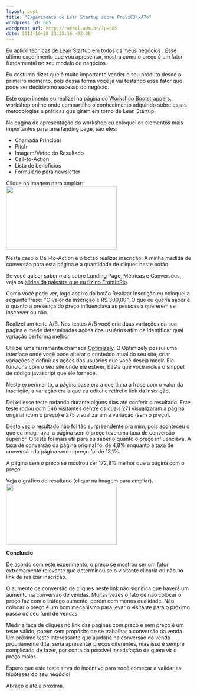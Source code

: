 ```yaml
--- 
layout: post
title: "Experimento de Lean Startup sobre Pre\xC3\xA7o"
wordpress_id: 665
wordpress_url: http://rafael.adm.br/?p=665
date: 2011-10-28 23:25:16 -02:00
---
```

Eu aplico técnicas de Lean Startup em todos os meus negócios . Esse último experimento que vou apresentar, mostra como o preço é um fator fundamental no seu modelo de negócios.

Eu costumo dizer que é muito importante vender o seu produto desde o primeiro momento, pois dessa forma você já vai testando esse fator que pode ser decisivo no sucesso do negócio.

Este experimento eu realizei na página do <a href="http://workshop.bootstrappers.com.br" target="_blank">Workshop Bootstrappers</a>, workshop online onde compartilho o conhecimento adquirido sobre essas metodologias e práticas que giram em torno de Lean Startup.

Na página de apresentação do workshop eu coloquei os elementos mais importantes para uma landing page, são eles:
<ul>
	<li>Chamada Principal</li>
	<li>Pitch</li>
	<li>Imagem/Vídeo do Resultado</li>
	<li>Call-to-Action</li>
	<li>Lista de benefícios</li>
	<li>Formulário para newsletter</li>
</ul>

Clique na imagem para ampliar:
<a href="http://rafael.adm.br/wp-content/uploads/2011/10/workshop-lean-startup.png" target="_blank"><img src="http://rafael.adm.br/wp-content/uploads/2011/10/workshop-lean-startup-300x171.png" alt="" title="workshop-lean-startup" width="300" height="171" class="aligncenter size-medium wp-image-667" /></a>

Neste caso o Call-to-Action é o botão realizar inscrição. A minha medida de conversão para esta página é a quantidade de cliques neste botão.

Se você quiser saber mais sobre Landing Page, Métricas e Conversões, veja os <a href="http://www.slideshare.net/rafael_lima/alinhando-o-design-s-metricas-e-converses" target="_blank">slides da palestra que eu fiz no FrontInRio</a>.

Como você pode ver, logo abaixo do botão Realizar Inscrição eu coloquei a seguinte frase: "O valor da inscrição é R$ 300,00". O que eu queria saber é o quanto a presença do preço influenciava as pessoas a quererem se inscrever ou não.

Realizei um teste A/B. Nos testes A/B você cria duas variações da sua página e mede determinadas ações dos usuários afim de identificar qual variação performa melhor.

Utilizei uma ferramenta chamada <a href="http://optimizely.com" target="_blank">Optimizely</a>. O Optimizely possui uma interface onde você pode alterar o conteúdo atual do seu site, criar variações e definir as ações dos usuários que você deseja medir. Ele funciona com o seu site onde ele estiver, basta que você inclua o snippet de código javascript que ele fornece.

Neste experimento, a página base era a que tinha a frase com o valor da inscrição, a variação era a que eu editei e retirei o link da inscrição.

Deixei esse teste rodando durante alguns dias até conferir o resultado. Este teste rodou com 546 visitantes dentre os quais 271 visualizaram a página original (com o preço) e 275 visualizaram a variação (sem o preço).

Desta vez o resultado não foi tão surpreendente pra mim, pois aconteceu o que eu imaginava, a página sem o preço teve uma taxa de conversão superior. O teste foi mais útil para eu saber o quanto o preço influenciava. A taxa de conversão da página original foi de 4,8% enquanto a taxa de conversão da página sem o preço foi de 13,1%.

A página sem o preço se mostrou ser 172,9% melhor que a página com o preço.

Veja o gráfico do resultado (clique na imagem para ampliar).
<a href="http://rafael.adm.br/wp-content/uploads/2011/10/split-test-lean-startup-workshop-preco.png" target="_blank"><img src="http://rafael.adm.br/wp-content/uploads/2011/10/split-test-lean-startup-workshop-preco-300x164.png" alt="" title="split-test-lean-startup-workshop-preco" width="300" height="164" class="aligncenter size-medium wp-image-669" /></a>

<strong>Conclusão</strong>

De acordo com este experimento, o preço se mostrou ser um fator extremamente relevante que determinou se o visitante clicaria ou não no link de realizar inscrição.

O aumento de conversão de cliques neste link não significa que haverá um aumento na conversão de vendas. Muitas vezes o fato de não colocar o preço faz com o tráfego aumente, porém com menos qualidade. Não colocar o preço é um bom mecanismo para levar o visitante para o próximo passo do seu funil de vendas.

Medir a taxa de cliques no link das páginas com preço e sem preço é um teste válido, porém sem propósito de se trabalhar a conversão da venda. Um próximo teste interessante que ajudaria na conversão da venda propriamente dita, seria apresentar preços diferentes, mas isso é sempre complicado de fazer, por conta da possível insatisfação de quem vir o preço maior.

Espero que este teste sirva de incentivo para você começar a validar as hipóteses do seu negócio!

Abraço e até a próxima.




